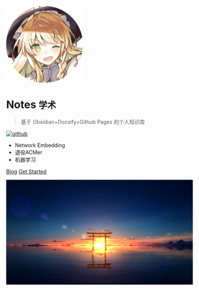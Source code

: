 <!-- _coverpage.md -->

<img src="_media/icon.png" alt="logo" style="zoom:25%;" />

# Notes <small>学术</small>

> 基于 Obsidian+Docsify+Github Pages 的个人知识库

[![github](https://img.shields.io/badge/github-babeltower-brightgreen.svg)](https://github.com/BabelTower/notes) 

- Network Embedding
- 退役ACMer
- 机器学习

[Blog](https://www.cnblogs.com/Waldeinsamkeit/)
[Get Started](README.md)

<!-- 背景图片 -->

![](_media/bg.jpg)